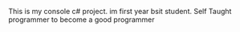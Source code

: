 This is my console c# project. im first year bsit student. Self Taught programmer to become a good programmer